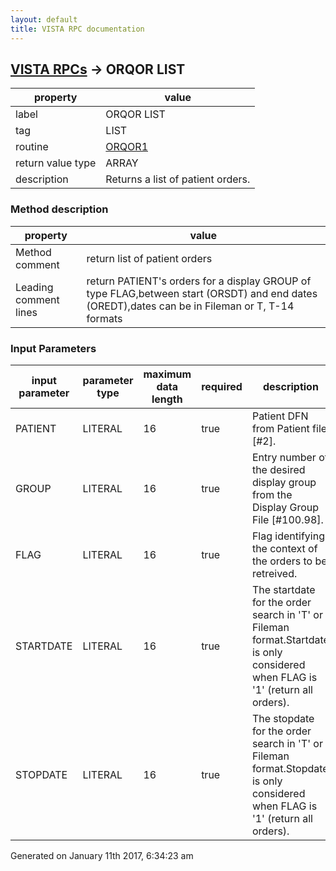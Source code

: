 ```yaml
---
layout: default
title: VISTA RPC documentation
---
```




## [VISTA RPCs](TableOfContent.md) &#8594; ORQOR LIST 

 property | value 
--- | --- 
 label | ORQOR LIST
 tag | LIST
 routine | [ORQOR1](http://code.osehra.org/dox/Routine_ORQOR1_source.html)
 return value type | ARRAY
 description | Returns a list of patient orders.


### Method description

 property | value 
--- | --- 
 Method comment | return list of patient orders
 Leading comment lines | return PATIENT's orders for a display GROUP of type FLAG,between start (ORSDT) and end dates (OREDT),dates can be in Fileman or T, T-14 formats

### Input Parameters

| input parameter | parameter type | maximum data length | required | description | 
| --- | --- | --- | --- | --- | 
| PATIENT | LITERAL | 16 | true | Patient DFN from Patient file [#2]. | 
| GROUP | LITERAL | 16 | true | Entry number of the desired display group from the Display Group File [#100.98]. | 
| FLAG | LITERAL | 16 | true | Flag identifying the context of the orders to be retreived. | 
| STARTDATE | LITERAL | 16 | true | The startdate for the order search in 'T' or Fileman format.Startdate is only considered when FLAG is '1' (return all orders). | 
| STOPDATE | LITERAL | 16 | true | The stopdate for the order search in 'T' or Fileman format.Stopdate is only considered when FLAG is '1' (return all orders). | 




Generated on January 11th 2017, 6:34:23 am